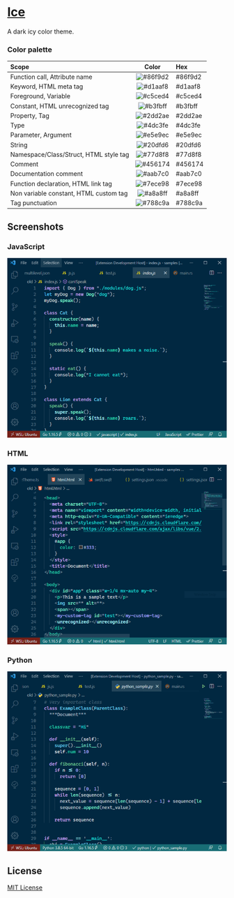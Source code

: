 # [Ice](https://marketplace.visualstudio.com/items?itemName=a5hk.ice)

A dark icy color theme.

### Color palette

| Scope | Color | Hex |
|:------|:-----:|:----|
|Function call, Attribute name|![#86f9d2](https://via.placeholder.com/23/86f9d2/?text=+)|#86f9d2|
|Keyword, HTML meta tag|![#d1aaf8](https://via.placeholder.com/23/d1aaf8/?text=+)|#d1aaf8|
|Foreground, Variable|![#c5ced4](https://via.placeholder.com/23/c5ced4/?text=+)|#c5ced4|
|Constant, HTML unrecognized tag|![#b3fbff](https://via.placeholder.com/23/b3fbff/?text=+)|#b3fbff|
|Property, Tag |![#2dd2ae](https://via.placeholder.com/23/2dd2ae/?text=+)|#2dd2ae|
|Type|![#4dc3fe](https://via.placeholder.com/23/4dc3fe/?text=+)|#4dc3fe|
|Parameter, Argument|![#e5e9ec](https://via.placeholder.com/23/e5e9ec/?text=+)|#e5e9ec|
|String|![#20dfd6](https://via.placeholder.com/23/20dfd6/?text=+)|#20dfd6|
|Namespace/Class/Struct, HTML style tag|![#77d8f8](https://via.placeholder.com/23/77d8f8/?text=+)|#77d8f8|
|Comment|![#456174](https://via.placeholder.com/23/456174/?text=+)|#456174|
|Documentation comment|![#aab7c0](https://via.placeholder.com/23/aab7c0/?text=+)|#aab7c0|
|Function declaration, HTML link tag|![#7ece98](https://via.placeholder.com/23/7ece98/?text=+)|#7ece98|
|Non variable constant, HTML custom tag|![#a8a8ff](https://via.placeholder.com/23/a8a8ff/?text=+)|#a8a8ff|
|Tag punctuation|![#788c9a](https://via.placeholder.com/23/788c9a/?text=+)|#788c9a|

## Screenshots

### JavaScript

![javascript](screenshot/javascript.png)

### HTML
![html](screenshot/html.png)

### Python

![python](screenshot/python.png)

## License

[MIT License](LICENSE)
